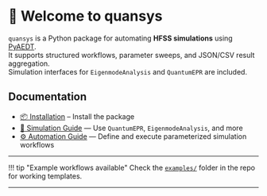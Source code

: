# 📡 Welcome to quansys

`quansys` is a Python package for automating **HFSS simulations** using [PyAEDT](https://github.com/ansys/pyaedt).  
It supports structured workflows, parameter sweeps, and JSON/CSV result aggregation.  
Simulation interfaces for `EigenmodeAnalysis` and `QuantumEPR` are included.


## Documentation

* [📦 Installation](install.md) – Install the package
* [🧪 Simulation Guide](guides/simulations.md) — Use `QuantumEPR`, `EigenmodeAnalysis`, and more
* [⚙️ Automation Guide](guides/automation.md) — Define and execute parameterized simulation workflows

---

!!! tip "Example workflows available"
    Check the [`examples/`](https://github.com/hutorihunzuLab/quansys/tree/main/examples) folder in the repo for working templates.

---
